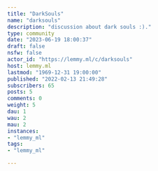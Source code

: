 ```yaml
---
title: "DarkSouls" 
name: "darksouls"
description: "discussion about dark souls :)."
type: community
date: "2023-06-19 18:00:37"
draft: false
nsfw: false
actor_id: "https://lemmy.ml/c/darksouls"
host: lemmy.ml
lastmod: "1969-12-31 19:00:00"
published: "2022-02-13 21:49:28"
subscribers: 65
posts: 5
comments: 0
weight: 5
dau: 1
wau: 2
mau: 2
instances:
- "lemmy_ml"
tags: 
- "lemmy_ml"

---
```

